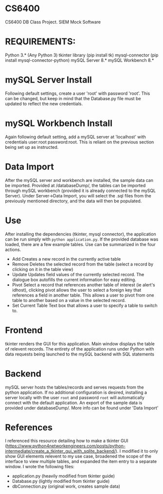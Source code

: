 # CS6400
CS6400 DB Class Project. SIEM Mock Software

# REQUIREMENTS:
Python 3.* (Any Python 3)
tkinter library (pip install tk)
mysql-connector (pip install mysql-connector-python)
mySQL Server 8.*
mySQL Workbench 8.*

# mySQL Server Install
Following default settings, create a user 'root' with password 'root'. This can be changed, but keep in mind that the Database.py file must be updated to reflect the new credentials.

# mySQL Workbench Install
Again following default setting, add a mySQL server at 'localhost' with credentials user:root password:root. This is reliant on the previous section being set up as instructed.

# Data Import
After the mySQL server and workbench are installed, the sample data can be imported. Provided at /databaseDump/, the tables can be imported through mySQL workbench (provided it is already connected to the mySQL Server). Under Server->Data Import, you will select the .sql files from the previously mentioned directory, and the data will then be populated.

# Use
After installing the dependencies (tkinter, mysql connector), the application can be run simply with `python application.py`.
If the provided database was loaded, there are a few example tables. Use can be summarized in the four actions.
* Add
Creates a new record in the currently active table
* Remove
Deletes the selected record from the table (select a record by clicking on it in the table view)
* Update
Updates field values of the currently selected record. The dialogue box autofills the current information for easy editing.
* Pivot
Select a record that references another table of interest (ie alert's idhost), clicking pivot allows the user to select a foreign key that 
references a field in another table. This allows a user to pivot from one table to another based on a value in the selected record.
* Set Current Table
Text box that allows a user to specify a table to switch to. 

# Frontend
tkinter renders the GUI for this application. Main window displays the table of relevent records. The entirety of the application runs under Python with data requests being launched to the mySQL backend with SQL statements


# Backend
mySQL server hosts the tables/records and serves requests from the python application. 
If no additional configuration is desired, installing a server locally with the user `root` and password `root` will automatically connect with the default application. An export of the sample data is provided under databaseDump/. More info can be found under 'Data Import'

# References
I referenced this resource detailing how to make a tkinter GUI (https://www.python4networkengineers.com/posts/python-intermediate/create_a_tkinter_gui_with_sqlite_backend/). I modified it to only show GUI elements relevent to my use case, broadened the scope of the interface to view multiple tables, and expanded the item entry to a separate window.
I wrote the following files:
* application.py (heavily modified from tkinter guide)
* Database.py (lightly modified from tkinter guide)
* dbConnection.py (original work, creates sample data)




